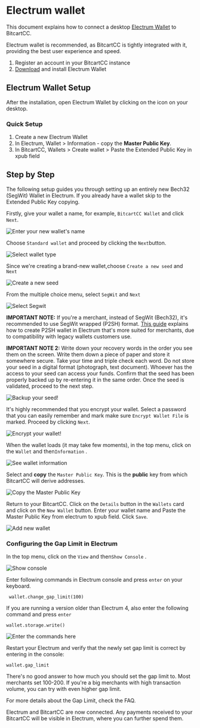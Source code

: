 # Electrum wallet

This document explains how to connect a desktop [Electrum Wallet](https://electrum.org/) to BitcartCC.

Electrum wallet is recommended, as BitcartCC is tightly integrated with it, providing the best user experience and speed.

1. Register an account in your BitcartCC instance
2. ​[Download](https://electrum.org/#download) and install Electrum Wallet

## Electrum Wallet Setup <a href="#electrum-wallet-setup" id="electrum-wallet-setup"></a>

After the installation, open Electrum Wallet by clicking on the icon on your desktop.

### Quick Setup <a href="#quick-setup" id="quick-setup"></a>

1. Create a new Electrum Wallet
2. In Electrum, Wallet > Information - copy the **Master Public Key**.
3. In BitcartCC, Wallets > Create wallet > Paste the Extended Public Key in xpub field

## Step by Step <a href="#step-by-step" id="step-by-step"></a>

The following setup guides you through setting up an entirely new Bech32 (SegWit) Wallet in Electrum. If you already have a wallet skip to the Extended Public Key copying.

Firstly, give your wallet a name, for example, `BitcartCC Wallet` and click `Next`.

![Enter your new wallet's name](../../.gitbook/assets/electrum\_createwallet.png)

Choose `Standard wallet` and proceed by clicking the `Next`button.

![Select wallet type](../../.gitbook/assets/electrum\_createwallet\_step2.png)

Since we're creating a brand-new wallet,choose `Create a new seed` and `Next`

![Create a new seed](../../.gitbook/assets/electrum\_createwallet\_step3.png)

From the multiple choice menu, select `SegWit` and `Next`

![Select Segwit](../../.gitbook/assets/electrum\_createwallet\_step4.png)

**IMPORTANT NOTE:** If you're a merchant, instead of SegWit (Bech32), it's recommended to use SegWit wrapped (P2SH) format. [This guide](https://www.youtube.com/watch?v=-1DBJWwA2Cw) explains how to create P2SH wallet in Electrum that's more suited for merchants, due to compatibility with legacy wallets customers use.

**IMPORTANT NOTE 2:** Write down your recovery words in the order you see them on the screen. Write them down a piece of paper and store it somewhere secure. Take your time and triple check each word. Do not store your seed in a digital format (photograph, text document). Whoever has the access to your seed can access your funds. Confirm that the seed has been properly backed up by re-entering it in the same order. Once the seed is validated, proceed to the next step.

![Backup your seed!](../../.gitbook/assets/electrum\_createwallet\_step5.png)

It's highly recommended that you encrypt your wallet. Select a password that you can easily remember and mark make sure `Encrypt Wallet File` is marked. Proceed by clicking `Next`.

![Encrypt your wallet!](../../.gitbook/assets/electrum\_createwallet\_step6.png)

When the wallet loads (it may take few moments), in the top menu, click on the `Wallet` and then`Information` .

![See wallet information](../../.gitbook/assets/electrum\_createwallet\_step7.png)

Select and **copy** the `Master Public Key`. This is the **public** key from which BitcartCC will derive addresses.

![Copy the Master Public Key](../../.gitbook/assets/electrum\_createwallet\_step8.png)

Return to your BitcartCC. Click on the `Details` button in the `Wallets` card and click on the `New Wallet` button. Enter your wallet name and Paste the Master Public Key from electrum to xpub field. Click `Save`.

![Add new wallet](../../.gitbook/assets/connect\_electrum.png)

### Configuring the Gap Limit in Electrum <a href="#configuring-the-gap-limit-in-electrum" id="configuring-the-gap-limit-in-electrum"></a>

In the top menu, click on the `View` and then`Show Console` .

![Show console](../../.gitbook/assets/electrum\_gaplimit.png)

Enter following commands in Electrum console and press `enter` on your keyboard.

```
 wallet.change_gap_limit(100) 
```

If you are running a version older than Electrum 4, also enter the following command and press `enter`

```
wallet.storage.write()
```

![Enter the commands here](../../.gitbook/assets/electrum\_gaplimit\_step2.png)

Restart your Electrum and verify that the newly set gap limit is correct by entering in the console:

```
wallet.gap_limit
```

There's no good answer to how much you should set the gap limit to. Most merchants set 100-200. If you're a big merchants with high transaction volume, you can try with even higher gap limit.

For more details about the Gap Limit, check the FAQ.

Electrum and BitcartCC are now connected. Any payments received to your BitcartCC will be visible in Electrum, where you can further spend them.
